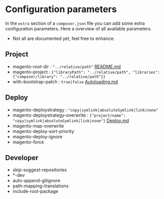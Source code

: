 # Configuration parameters

In the `extra` section of a `composer.json` file you can add some extra configuration parameters.
Here a overview of all available parameters.

* Not all are documented yet, feel free to enhance.

## Project

- magento-root-dir : `"../relative/path"` [README.md](../README.md#install-a-module-in-your-project)
- magento-project : `{"libraryPath": "../relative/path", "libraries": {"composer/library": "../relative/path"}}`
- with-bootstrap-patch : `true|false` [Autoloading.md](Autoloading.md)

## Deploy

- magento-deploystrategy : `"copy|symlink|absoluteSymlink|link|none"` 
- magento-deploystrategy-overwrite : `{"project/name": "copy|symlink|absoluteSymlink|link|none"}` [Deploy.md](Deploy.md#overwrite-deploy-method-per-module)
- magento-map-overwrite
- magento-deploy-sort-priority
- magento-deploy-ignore
- magento-force

## Developer

- skip-suggest-repositories
- *-dev
- auto-append-gitignore
- path-mapping-translations
- include-root-package
